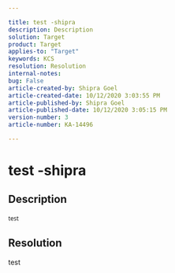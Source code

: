 ```yaml
---

title: test -shipra  
description: Description  
solution: Target  
product: Target  
applies-to: "Target"  
keywords: KCS  
resolution: Resolution  
internal-notes:   
bug: False  
article-created-by: Shipra Goel  
article-created-date: 10/12/2020 3:03:55 PM  
article-published-by: Shipra Goel  
article-published-date: 10/12/2020 3:05:15 PM  
version-number: 3  
article-number: KA-14496

---
```


# test -shipra

## Description

<div data-wrapper="true" style="font-size:12px;font-family:'Segoe UI','Helvetica Neue',sans-serif;">


test 

</div>




## Resolution

test
